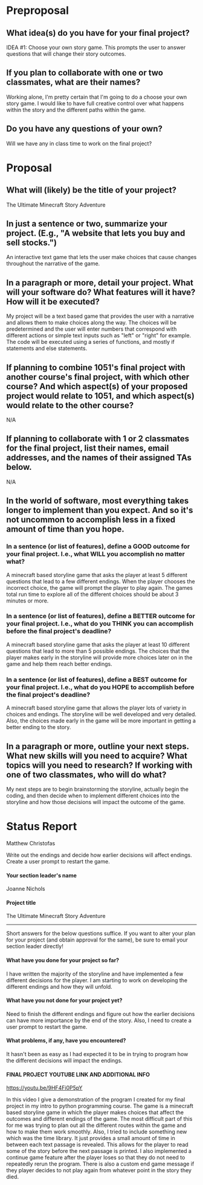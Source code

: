 # Preproposal

## What idea(s) do you have for your final project?
IDEA #1: Choose your own story game. This prompts the user to answer questions that will change their story outcomes.

## If you plan to collaborate with one or two classmates, what are their names?
Working alone, I'm pretty certain that I'm going to do a choose your own story game. I would like to have full creative control over what happens within the story and the different paths within the game.
## Do you have any questions of your own?
Will we have any in class time to work on the final project?



# Proposal

## What will (likely) be the title of your project?
The Ultimate Minecraft Story Adventure


## In just a sentence or two, summarize your project. (E.g., "A website that lets you buy and sell stocks.")

An interactive text game that lets the user make choices that cause changes throughout the narrative of the game.

## In a paragraph or more, detail your project. What will your software do? What features will it have? How will it be executed?

My project will be a text based game that provides the user with a narrative and allows them to make choices along the way. The choices will be predetermined and the user will enter numbers that correspond with different actions or simple text inputs such as "left" or "right" for example. The code will be executed using a series of functions, and mostly if statements and else statements.

## If planning to combine 1051's final project with another course's final project, with which other course? And which aspect(s) of your proposed project would relate to 1051, and which aspect(s) would relate to the other course?

N/A

## If planning to collaborate with 1 or 2 classmates for the final project, list their names, email addresses, and the names of their assigned TAs below.

N/A

## In the world of software, most everything takes longer to implement than you expect. And so it's not uncommon to accomplish less in a fixed amount of time than you hope.

### In a sentence (or list of features), define a GOOD outcome for your final project. I.e., what WILL you accomplish no matter what?

A minecraft based storyline game that asks the player at least 5 different questions that lead to a few different endings. When the player chooses the incorrect choice, the game will prompt the player to play again. The games total run time to explore all of the different choices should be about 3 minutes or more.

### In a sentence (or list of features), define a BETTER outcome for your final project. I.e., what do you THINK you can accomplish before the final project's deadline?

A minecraft based storyline game that asks the player at least 10 different questions that lead to more than 5 possible endings. The choices that the player makes early in the storyline will provide more choices later on in the game and help them reach better endings.

### In a sentence (or list of features), define a BEST outcome for your final project. I.e., what do you HOPE to accomplish before the final project's deadline?

A minecraft based storyline game that allows the player lots of variety in choices and endings. The storyline will be well developed and very detailed. Also, the choices made early in the game will be more important in getting a better ending to the story.

## In a paragraph or more, outline your next steps. What new skills will you need to acquire? What topics will you need to research? If working with one of two classmates, who will do what?

My next steps are to begin brainstorming the storyline, actually begin the coding, and then decide when to implement different choices into the storyline and how those decisions will impact the outcome of the game.


# Status Report

Matthew Christofas

Write out the endings and decide how earlier decisions will affect endings. Create a user prompt to restart the game.

#### Your section leader's name

Joanne Nichols

#### Project title

The Ultimate Minecraft Story Adventure

***

Short answers for the below questions suffice. If you want to alter your plan for your project (and obtain approval for the same), be sure to email your section leader directly!

#### What have you done for your project so far?

I have written the majority of the storyline and have implemented a few different decisions for the player. I am starting to work on developing the different endings and how they will unfold.

#### What have you not done for your project yet?

Need to finish the different endings and figure out how the earlier decisions can have more importance by the end of the story. Also, I need to create a user prompt to restart the game.

#### What problems, if any, have you encountered?

It hasn't been as easy as I had expected it to be in trying to program how the different decisions will impact the endings.

#### FINAL PROJECT YOUTUBE LINK AND ADDITIONAL INFO
https://youtu.be/9HF4Fi0P5pY

In this video I give a demonstration of the program I created for my final project in my intro to python programming course. The game is a minecraft based storyline game in which the player makes choices that affect the outcomes and different endings of the game. The most difficult part of this for me was trying to plan out all the different routes within the game and how to make them work smoothly. Also, I tried to include something new which was the time library. It just provides a small amount of time in between each text passage is revealed. This allows for the player to read some of the story before the next passage is printed. I also implemented a continue game feature after the player loses so that they do not need to repeatedly rerun the program. There is also a custom end game message if they player decides to not play again from whatever point in the story they died.
